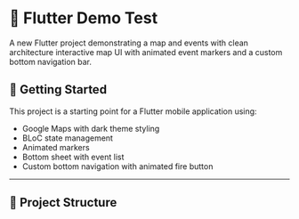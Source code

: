 # 📱 Flutter Demo Test

A new Flutter project demonstrating a map and events with clean architecture interactive map UI with animated event markers and a custom bottom navigation bar.

## 🚀 Getting Started

This project is a starting point for a Flutter mobile application using:

- Google Maps with dark theme styling
- BLoC state management
- Animated markers
- Bottom sheet with event list
- Custom bottom navigation with animated fire button

---

## 📂 Project Structure

